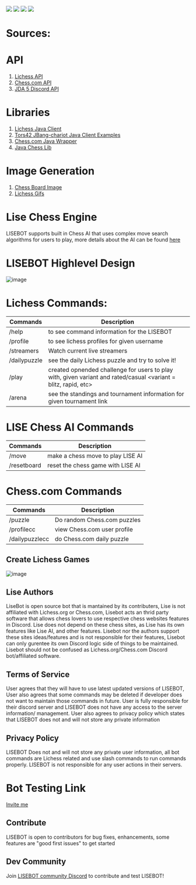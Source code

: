 ![](https://img.shields.io/badge/Status-Verified%20Discord%20Bot-brightgreen)
![](https://img.shields.io/badge/Status-Online-brightgreen)
![](https://img.shields.io/badge/Discord%20API-JDA-purple)
![](https://img.shields.io/badge/Available%20On-Discord%20App%20Directory%20-blue)
# Sources:

# API

 1. [Lichess API](https://lichess.org/api) 
 2. [Chess.com API](https://github.com/sornerol/chess-com-pubapi-java-wrapper)
 3. [JDA 5 Discord API](https://github.com/DV8FromTheWorld/JDA)

# Libraries


 1. [Lichess Java Client](https://github.com/tors42/chariot) 
 2. [Tors42 JBang-chariot Java Client Examples](https://github.com/tors42/jbang-chariot)
 3. [Chess.com Java Wrapper](https://github.com/sornerol/chess-com-pubapi-java-wrapper)
 4. [Java Chess Lib](https://github.com/bhlangonijr/chesslib)

# Image Generation
 1. [Chess Board Image](https://chessboardimage.com/)
 2. [Lichess Gifs](https://github.com/lichess-org/lila-gif)


# Lise Chess Engine

LISEBOT supports built in Chess AI that uses complex move search algorithms for users to play, more details 
about the AI can be found [here](https://github.com/jalpp/LiseChessEngine)

# LISEBOT Highlevel Design
![image](https://www.linkpicture.com/q/autodraw-2022-09-24.png)
 

# Lichess Commands:
| Commands      | Description |
| ----------- | ----------- |
| /help      | to see command information for the LISEBOT       |
| /profile    | to see lichess profiles for given username       |
| /streamers | Watch current live streamers |
| /dailypuzzle | see the daily Lichess puzzle and try to solve it! |
|  /play | created opnended challenge for users to play with, given variant and rated/casual <variant = blitz, rapid, etc> |
|  /arena <Lichess arena URL>  | see the standings and tournament information for given tournament link|


# LISE Chess AI Commands
| Commands      | Description |
| ----------- | ----------- |
| /move      | make a chess move to play LISE AI   |
| /resetboard  | reset the chess game with LISE AI    |



# Chess.com Commands
| Commands      | Description |
| ----------- | ----------- |
| /puzzle      | Do random Chess.com puzzles     |
| /profilecc   | view Chess.com user profile     |
| /dailypuzzlecc | do Chess.com daily puzzle     |

## Create Lichess Games


![image](https://www.linkpicture.com/q/Screen-Shot-2022-09-24-at-5.16.24-PM.png)
 
## Lise Authors
LiseBot is open source bot that is mantained by its contributers, Lise is not affiliated with Lichess.org or 
Chess.com, Lisebot acts an thrid party software that allows chess lovers to use respective chess websites
features in Discord. Lise does not depend on these chess sites, as Lise has its own features like Lise AI, and other
features. Lisebot nor the authors support these sites ideas/features and is not responsible for their features, Lisebot
can only gurentee its own Discord logic side of things to be maintained. Lisebot should not be confused as Lichess.org/Chess.com Discord bot/affiliated software. 

## Terms of Service
User agrees that they will have to use latest updated versions of LISEBOT, User also agrees that some commands may be deleted if developer does not want to maintain those commands in future. User is fully responsible for their discord server and LISEBOT does not have any access to the server information/ management. User also agrees to privacy policy which states that LISEBOT does not and will not store any private information

## Privacy Policy
LISEBOT Does not and will not store any private user information, all bot commands are Lichess related and use slash commands to run commands properly. LISEBOT is not responsible for any user actions in their servers.

# Bot Testing Link
[Invite me](https://discord.com/oauth2/authorize?client_id=930544707300393021&permissions=8&scope=bot%20applications.commands)

## Contribute 

LISEBOT is open to contributors for bug fixes, enhancements, some features are "good first issues" to get started

## Dev Community 
Join [LISEBOT community Discord](https://discord.gg/596rYGBDXz) to contribute and test LISEBOT!
